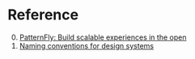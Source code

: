 # Reference

0. [PatternFly: Build scalable experiences in the open](https://www.patternfly.org/v4/)
0. [Naming conventions for design systems](https://backlight.dev/blog/naming-conventions-for-design-systems)

